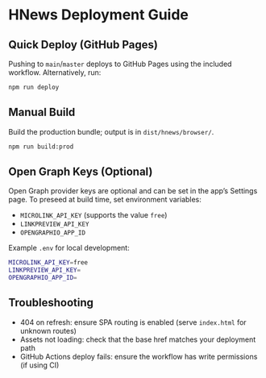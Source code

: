 # HNews Deployment Guide

## Quick Deploy (GitHub Pages)

Pushing to `main`/`master` deploys to GitHub Pages using the included workflow. Alternatively, run:

```bash
npm run deploy
```

## Manual Build

Build the production bundle; output is in `dist/hnews/browser/`.

```bash
npm run build:prod
```

## Open Graph Keys (Optional)

Open Graph provider keys are optional and can be set in the app’s Settings page. To preseed at build time, set environment variables:

- `MICROLINK_API_KEY` (supports the value `free`)
- `LINKPREVIEW_API_KEY`
- `OPENGRAPHIO_APP_ID`

Example `.env` for local development:

```bash
MICROLINK_API_KEY=free
LINKPREVIEW_API_KEY=
OPENGRAPHIO_APP_ID=
```

## Troubleshooting

- 404 on refresh: ensure SPA routing is enabled (serve `index.html` for unknown routes)
- Assets not loading: check that the base href matches your deployment path
- GitHub Actions deploy fails: ensure the workflow has write permissions (if using CI)
